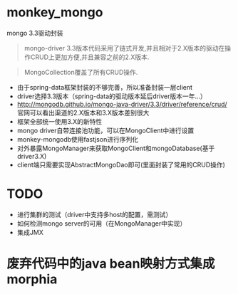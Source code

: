 # monkey_mongo
mongo 3.3驱动封装

> mongo-driver 3.3版本代码采用了链式开发,并且相对于2.X版本的驱动在操作CRUD上更加方便,并且兼容之前的2.X版本.

> MongoCollection覆盖了所有CRUD操作.

- 由于spring-data框架封装的不够完善，所以准备封装一层client
- driver选择3.3版本（spring-data的驱动版本延后driver版本一年...）
- http://mongodb.github.io/mongo-java-driver/3.3/driver/reference/crud/ 官网可以看出渠道的2.X版本和3.X版本差别很大
- 框架全部统一使用3.X的新特性
- mongo driver自带连接池功能，可以在MongoClient中进行设置
- monkey-mongodb使用fastjson进行序列化
- 对外暴露MongoManager来获取MongoClient和mongoDatabase(基于driver3.X)
- client端只需要实现AbstractMongoDao即可(里面封装了常用的CRUD操作)

# TODO
- 进行集群的测试（driver中支持多host的配置，需测试）
- 如何检测mongo server的可用（在MongoManager中实现）
- 集成JMX

# 废弃代码中的java bean映射方式集成morphia
